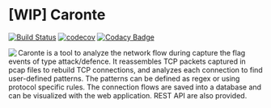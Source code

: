 # [WIP] Caronte

[![Build Status](https://travis-ci.com/eciavatta/caronte.svg?branch=develop)](https://travis-ci.com/eciavatta/caronte)
[![codecov](https://codecov.io/gh/eciavatta/caronte/branch/develop/graph/badge.svg)](https://codecov.io/gh/eciavatta/caronte)
[![Codacy Badge](https://api.codacy.com/project/badge/Grade/009dca44f4da4118a20aed2b9b7610c0)](https://www.codacy.com/manual/eciavatta/caronte?utm_source=github.com&amp;utm_medium=referral&amp;utm_content=eciavatta/caronte&amp;utm_campaign=Badge_Grade)

<img align="left" src="https://divinacommedia.weebly.com/uploads/5/5/2/3/5523249/1299707879.jpg">
Caronte is a tool to analyze the network flow during capture the flag events of type attack/defence.
It reassembles TCP packets captured in pcap files to rebuild TCP connections, and analyzes each connection to find user-defined patterns.
The patterns can be defined as regex or using protocol specific rules.
The connection flows are saved into a database and can be visualized with the web application. REST API are also provided.
